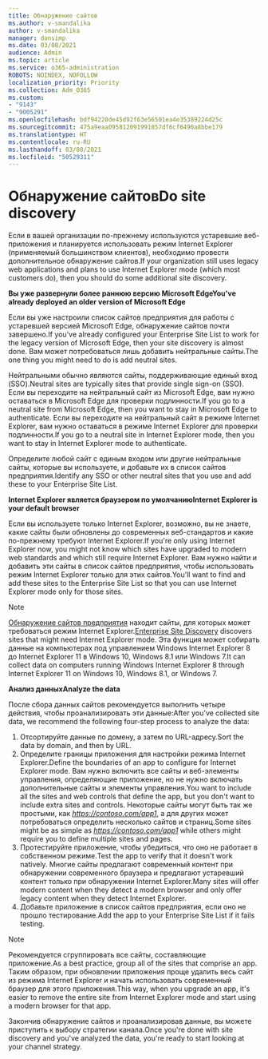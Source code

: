 ```yaml
---
title: Обнаружение сайтов
ms.author: v-smandalika
author: v-smandalika
manager: dansimp
ms.date: 03/08/2021
audience: Admin
ms.topic: article
ms.service: o365-administration
ROBOTS: NOINDEX, NOFOLLOW
localization_priority: Priority
ms.collection: Adm_O365
ms.custom:
- "9143"
- "9005291"
ms.openlocfilehash: bdf94220de45d92f63e56501ea4e35389224d25c
ms.sourcegitcommit: 475a9eaa095812091991857df6cf6490a8bbe179
ms.translationtype: HT
ms.contentlocale: ru-RU
ms.lasthandoff: 03/08/2021
ms.locfileid: "50529311"
---
```

# <a name="do-site-discovery"></a><span data-ttu-id="f7c66-102">Обнаружение сайтов</span><span class="sxs-lookup"><span data-stu-id="f7c66-102">Do site discovery</span></span>

<span data-ttu-id="f7c66-103">Если в вашей организации по-прежнему используются устаревшие веб-приложения и планируется использовать режим Internet Explorer (применяемый большинством клиентов), необходимо провести дополнительное обнаружение сайтов.</span><span class="sxs-lookup"><span data-stu-id="f7c66-103">If your organization still uses legacy web applications and plans to use Internet Explorer mode (which most customers do), then you should do some additional site discovery.</span></span>

<span data-ttu-id="f7c66-104">**Вы уже развернули более раннюю версию Microsoft Edge**</span><span class="sxs-lookup"><span data-stu-id="f7c66-104">**You've already deployed an older version of Microsoft Edge**</span></span>

<span data-ttu-id="f7c66-105">Если вы уже настроили список сайтов предприятия для работы с устаревшей версией Microsoft Edge, обнаружение сайтов почти завершено.</span><span class="sxs-lookup"><span data-stu-id="f7c66-105">If you've already configured your Enterprise Site List to work for the legacy version of Microsoft Edge, then your site discovery is almost done.</span></span> <span data-ttu-id="f7c66-106">Вам может потребоваться лишь добавить нейтральные сайты.</span><span class="sxs-lookup"><span data-stu-id="f7c66-106">The one thing you might need to do is add neutral sites.</span></span>

<span data-ttu-id="f7c66-107">Нейтральными обычно являются сайты, поддерживающие единый вход (SSO).</span><span class="sxs-lookup"><span data-stu-id="f7c66-107">Neutral sites are typically sites that provide single sign-on (SSO).</span></span> <span data-ttu-id="f7c66-108">Если вы переходите на нейтральный сайт из Microsoft Edge, вам нужно оставаться в Microsoft Edge для проверки подлинности.</span><span class="sxs-lookup"><span data-stu-id="f7c66-108">If you go to a neutral site from Microsoft Edge, then you want to stay in Microsoft Edge to authenticate.</span></span> <span data-ttu-id="f7c66-109">Если вы переходите на нейтральный сайт в режиме Internet Explorer, вам нужно оставаться в режиме Internet Explorer для проверки подлинности.</span><span class="sxs-lookup"><span data-stu-id="f7c66-109">If you go to a neutral site in Internet Explorer mode, then you want to stay in Internet Explorer mode to authenticate.</span></span>

<span data-ttu-id="f7c66-110">Определите любой сайт с единым входом или другие нейтральные сайты, которые вы используете, и добавьте их в список сайтов предприятия.</span><span class="sxs-lookup"><span data-stu-id="f7c66-110">Identify any SSO or other neutral sites that you use and add these to your Enterprise Site List.</span></span>

<span data-ttu-id="f7c66-111">**Internet Explorer является браузером по умолчанию**</span><span class="sxs-lookup"><span data-stu-id="f7c66-111">**Internet Explorer is your default browser**</span></span>

<span data-ttu-id="f7c66-112">Если вы используете только Internet Explorer, возможно, вы не знаете, какие сайты были обновлены до современных веб-стандартов и какие по-прежнему требуют Internet Explorer.</span><span class="sxs-lookup"><span data-stu-id="f7c66-112">If you're only using Internet Explorer now, you might not know which sites have upgraded to modern web standards and which still require Internet Explorer.</span></span> <span data-ttu-id="f7c66-113">Вам нужно найти и добавить эти сайты в список сайтов предприятия, чтобы использовать режим Internet Explorer только для этих сайтов.</span><span class="sxs-lookup"><span data-stu-id="f7c66-113">You'll want to find and add these sites to the Enterprise Site List so that you can use Internet Explorer mode only for those sites.</span></span>

> [!NOTE]
> <span data-ttu-id="f7c66-114">[Обнаружение сайтов предприятия](https://docs.microsoft.com/internet-explorer/ie11-deploy-guide/collect-data-using-enterprise-site-discovery) находит сайты, для которых может требоваться режим Internet Explorer.</span><span class="sxs-lookup"><span data-stu-id="f7c66-114">[Enterprise Site Discovery](https://docs.microsoft.com/internet-explorer/ie11-deploy-guide/collect-data-using-enterprise-site-discovery) discovers sites that might need Internet Explorer mode.</span></span> <span data-ttu-id="f7c66-115">Эта функция может собирать данные на компьютерах под управлением Windows Internet Explorer 8 до Internet Explorer 11 в Windows 10, Windows 8.1 или Windows 7.</span><span class="sxs-lookup"><span data-stu-id="f7c66-115">It can collect data on computers running Windows Internet Explorer 8 through Internet Explorer 11 on Windows 10, Windows 8.1, or Windows 7.</span></span>

<span data-ttu-id="f7c66-116">**Анализ данных**</span><span class="sxs-lookup"><span data-stu-id="f7c66-116">**Analyze the data**</span></span>

<span data-ttu-id="f7c66-117">После сбора данных сайтов рекомендуется выполнить четыре действия, чтобы проанализировать эти данные:</span><span class="sxs-lookup"><span data-stu-id="f7c66-117">After you've collected site data, we recommend the following four-step process to analyze the data:</span></span>
1. <span data-ttu-id="f7c66-118">Отсортируйте данные по домену, а затем по URL-адресу.</span><span class="sxs-lookup"><span data-stu-id="f7c66-118">Sort the data by domain, and then by URL.</span></span>
2. <span data-ttu-id="f7c66-119">Определите границы приложения для настройки режима Internet Explorer.</span><span class="sxs-lookup"><span data-stu-id="f7c66-119">Define the boundaries of an app to configure for Internet Explorer mode.</span></span> <span data-ttu-id="f7c66-120">Вам нужно включить все сайты и веб-элементы управления, определяющие приложение, но не нужно включать дополнительные сайты и элементы управления.</span><span class="sxs-lookup"><span data-stu-id="f7c66-120">You want to include all the sites and web controls that define the app, but you don't want to include extra sites and controls.</span></span> <span data-ttu-id="f7c66-121">Некоторые сайты могут быть так же простыми, как *https://contoso.com/app1*, а для других может потребоваться определить несколько сайтов и страниц.</span><span class="sxs-lookup"><span data-stu-id="f7c66-121">Some sites might be as simple as *https://contoso.com/app1* while others might require you to define multiple sites and pages.</span></span>
3. <span data-ttu-id="f7c66-122">Протестируйте приложение, чтобы убедиться, что оно не работает в собственном режиме.</span><span class="sxs-lookup"><span data-stu-id="f7c66-122">Test the app to verify that it doesn't work natively.</span></span> <span data-ttu-id="f7c66-123">Многие сайты предлагают современный контент при обнаружении современного браузера и предлагают устаревший контент только при обнаружении Internet Explorer.</span><span class="sxs-lookup"><span data-stu-id="f7c66-123">Many sites will offer modern content when they detect a modern browser and only offer legacy content when they detect Internet Explorer.</span></span>
4. <span data-ttu-id="f7c66-124">Добавьте приложение в список сайтов предприятия, если оно не прошло тестирование.</span><span class="sxs-lookup"><span data-stu-id="f7c66-124">Add the app to your Enterprise Site List if it fails testing.</span></span>

> [!NOTE]
> <span data-ttu-id="f7c66-125">Рекомендуется сгруппировать все сайты, составляющие приложение.</span><span class="sxs-lookup"><span data-stu-id="f7c66-125">As a best practice, group all of the sites that comprise an app.</span></span> <span data-ttu-id="f7c66-126">Таким образом, при обновлении приложения проще удалить весь сайт из режима Internet Explorer и начать использовать современный браузер для этого приложения.</span><span class="sxs-lookup"><span data-stu-id="f7c66-126">This way, when you upgrade an app, it's easier to remove the entire site from Internet Explorer mode and start using a modern browser for that app.</span></span>

<span data-ttu-id="f7c66-127">Закончив обнаружение сайтов и проанализировав данные, вы можете приступить к выбору стратегии канала.</span><span class="sxs-lookup"><span data-stu-id="f7c66-127">Once you're done with site discovery and you've analyzed the data, you're ready to start looking at your channel strategy.</span></span>

